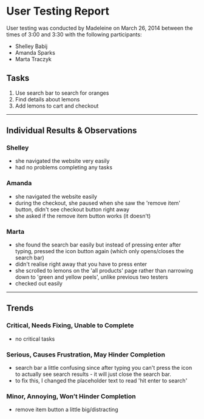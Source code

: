 # User Testing Report

User testing was conducted by Madeleine on March 26, 2014 between the times of 3:00 and 3:30 with the following participants:

- Shelley Babij
- Amanda Sparks
- Marta Traczyk

## Tasks

1. Use search bar to search for oranges
2. Find details about lemons
3. Add lemons to cart and checkout

---

## Individual Results & Observations

### Shelley

- she navigated the website very easily
- had no problems completing any tasks

### Amanda

- she navigated the website easily
- during the checkout, she paused when she saw the 'remove item' button, didn't see checkout button right away
- she asked if the remove item button works (it doesn't)

### Marta

- she found the search bar easily but instead of pressing enter after typing, pressed the icon button again (which only opens/closes the search bar)
- didn't realise right away that you have to press enter
- she scrolled to lemons on the 'all products' page rather than narrowing down to 'green and yellow peels', unlike previous two testers
- checked out easily

---

## Trends

### Critical, Needs Fixing, Unable to Complete

- no critical tasks

### Serious, Causes Frustration, May Hinder Completion

- search bar a little confusing since after typing you can't press the icon to actually see search results - it will just close the search bar.
- to fix this, I changed the placeholder text to read 'hit enter to search'

### Minor, Annoying, Won’t Hinder Completion

- remove item button a little big/distracting

